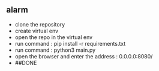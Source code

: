 ## alarm
* clone the repository
* create virtual env
* open the repo in the virtual env
* run command : pip install -r requirements.txt
* run command : python3 main.py
* open the browser and enter the address : 0.0.0.0:8080/
* ##DONE
